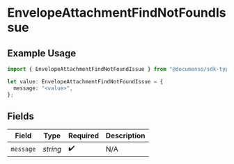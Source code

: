 # EnvelopeAttachmentFindNotFoundIssue

## Example Usage

```typescript
import { EnvelopeAttachmentFindNotFoundIssue } from "@documenso/sdk-typescript/models/errors";

let value: EnvelopeAttachmentFindNotFoundIssue = {
  message: "<value>",
};
```

## Fields

| Field              | Type               | Required           | Description        |
| ------------------ | ------------------ | ------------------ | ------------------ |
| `message`          | *string*           | :heavy_check_mark: | N/A                |